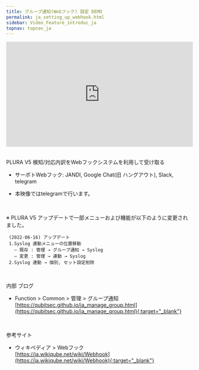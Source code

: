 ```yaml
---
title: グループ通知(Webフック) 設定 DEMO
permalink: ja_setting_up_webhook.html
sidebar: Video_Feature_introduc_ja
topnav: topnav_ja
---
```



<style>.embed-container { position: relative; padding-bottom: 56.25%; height: 0; overflow: hidden; max-width: 100%; } .embed-container iframe, .embed-container object, .embed-container embed { position: absolute; top: 0; left: 0; width: 100%; height: 100%; }</style><div class='embed-container'><iframe src='https://www.youtube.com/embed/lIFuWAtDVbk' frameborder='0' allowfullscreen></iframe></div>

<br />

PLURA V5 検知/対応内訳をWebフックシステムを利用して受け取る

- サーポトWebフック: JANDI, Google Chat(旧 ハングアウト), Slack, telegram

- 本映像ではtelegramで行います。

<br />

※ PLURA V5 アップデートで一部メニューおよび機能が以下のように変更されました。

     (2022-06-16) アップデート
     1.Syslog 連動メニューの位置移動
       – 既存 : 管理 → グループ通知 → Syslog
       – 変更 : 管理 → 連動 → Syslog
     2.Syslog 連動 → 個別, セット設定削除

<br />

内部 ブログ  

- Function > Common > 管理 > グループ通知   
[https://qubitsec.github.io/ja_manage_group.html](https://qubitsec.github.io/ja_manage_group.html){:target="_blank"}

<br />

参考サイト

- ウィキペディア > Webフック   
[https://ja.wikiqube.net/wiki/Webhook](https://ja.wikiqube.net/wiki/Webhook){:target="_blank"}
